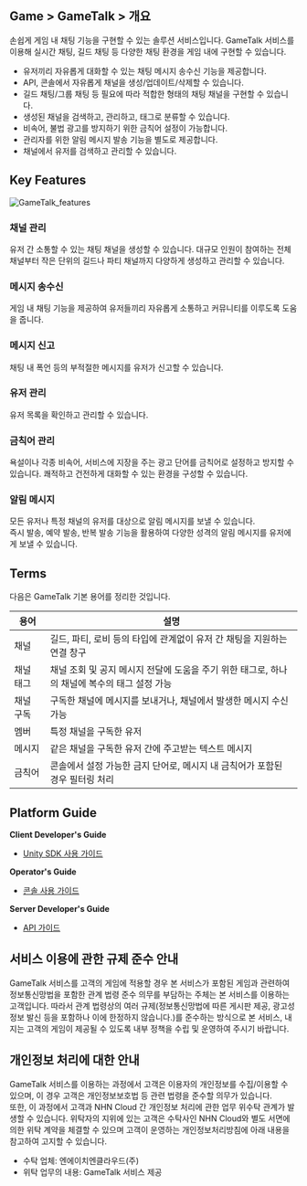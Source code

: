 ## Game > GameTalk > 개요

손쉽게 게임 내 채팅 기능을 구현할 수 있는 솔루션 서비스입니다. GameTalk 서비스를 이용해 실시간 채팅, 길드 채팅 등 다양한 채팅 환경을 게임 내에 구현할 수 있습니다.

* 유저끼리 자유롭게 대화할 수 있는 채팅 메시지 송수신 기능을 제공합니다.
* API, 콘솔에서 자유롭게 채널을 생성/업데이트/삭제할 수 있습니다.
* 길드 채팅/그룹 채팅 등 필요에 따라 적합한 형태의 채팅 채널을 구현할 수 있습니다.
* 생성된 채널을 검색하고, 관리하고, 태그로 분류할 수 있습니다.
* 비속어, 불법 광고를 방지하기 위한 금칙어 설정이 가능합니다.
* 관리자를 위한 알림 메시지 발송 기능을 별도로 제공합니다.
* 채널에서 유저를 검색하고 관리할 수 있습니다.

## Key Features

![GameTalk_features](http://static.toastoven.net/prod_gametalk/gametalk_overview_kr_v1.0.0.png)

### 채널 관리

유저 간 소통할 수 있는 채팅 채널을 생성할 수 있습니다. 대규모 인원이 참여하는 전체 채널부터 작은 단위의 길드나 파티 채널까지 다양하게 생성하고 관리할 수 있습니다.

### 메시지 송수신

게임 내 채팅 기능을 제공하여 유저들끼리 자유롭게 소통하고 커뮤니티를 이루도록 도움을 줍니다.

### 메시지 신고

채팅 내 폭언 등의 부적절한 메시지를 유저가 신고할 수 있습니다.

### 유저 관리

유저 목록을 확인하고 관리할 수 있습니다. 


### 금칙어 관리

욕설이나 각종 비속어, 서비스에 지장을 주는 광고 단어를 금칙어로 설정하고 방지할 수 있습니다. 쾌적하고 건전하게 대화할 수 있는 환경을 구성할 수 있습니다.

### 알림 메시지

모든 유저나 특정 채널의 유저를 대상으로 알림 메시지를 보낼 수 있습니다.<br>
즉시 발송, 예약 발송, 반복 발송 기능을 활용하여 다양한 성격의 알림 메시지를 유저에게 보낼 수 있습니다.

## Terms

다음은 GameTalk 기본 용어를 정리한 것입니다.

| 용어      | 설명                                       |
| ------- | ---------------------------------------- |
| 채널  | 길드, 파티, 로비 등의 타입에 관계없이 유저 간 채팅을 지원하는 연결 창구    |
| 채널 태그  | 채널 조회 및 공지 메시지 전달에 도움을 주기 위한 태그로, 하나의 채널에 복수의 태그 설정 가능   |
| 채널 구독    | 구독한 채널에 메시지를 보내거나, 채널에서 발생한 메시지 수신 가능     |
| 멤버    | 특정 채널을 구독한 유저 |
| 메시지  | 같은 채널을 구독한 유저 간에 주고받는 텍스트 메시지  |
| 금칙어 | 콘솔에서 설정 가능한 금지 단어로, 메시지 내 금칙어가 포함된 경우 필터링 처리           |


## Platform Guide

**Client Developer's Guide**

* [Unity SDK 사용 가이드](./unity-guide)

**Operator's Guide**

* [콘솔 사용 가이드](./console-user-guide)

**Server Developer's Guide**

* [API 가이드](./server-guide/)

## 서비스 이용에 관한 규제 준수 안내

GameTalk 서비스를 고객의 게임에 적용할 경우 본 서비스가 포함된 게임과 관련하여 정보통신망법을 포함한 관계 법령 준수 의무를 부담하는 주체는 본 서비스를 이용하는 고객입니다. 따라서 관계 법령상의 여러 규제(정보통신망법에 따른 게시판 제공, 광고성 정보 발신 등을 포함하나 이에 한정하지 않습니다.)를 준수하는 방식으로 본 서비스, 내지는 고객의 게임이 제공될 수 있도록 내부 정책을 수립 및 운영하여 주시기 바랍니다.

## 개인정보 처리에 대한 안내

GameTalk 서비스를 이용하는 과정에서 고객은 이용자의 개인정보를 수집/이용할 수 있으며, 이 경우 고객은 개인정보보호법 등 관련 법령을 준수할 의무가 있습니다.<br>
또한, 이 과정에서 고객과 NHN Cloud 간 개인정보 처리에 관한 업무 위수탁 관계가 발생할 수 있습니다. 위탁자의 지위에 있는 고객은 수탁사인 NHN Cloud와 별도 서면에 의한 위탁 계약을 체결할 수 있으며 고객이 운영하는 개인정보처리방침에 아래 내용을 참고하여 고지할 수 있습니다.

* 수탁 업체: 엔에이치엔클라우드(주)
* 위탁 업무의 내용: GameTalk 서비스 제공